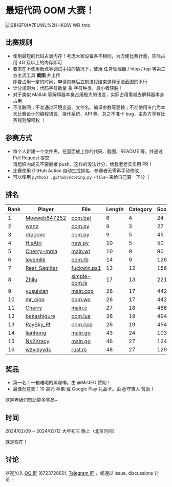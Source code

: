# 最短代码 OOM 大赛！

![61HSF0(A7FUWL%2HHKQW WB_tmb](https://github.com/InvoluteHell/OutOfMemory/assets/18511905/23ea5fb8-291a-4496-be78-c6f52508bc97)


## 比赛规则

- 使用最短的代码占满内存！考虑大家设备各不相同，为方便比赛计量，实际占用 4G 及以上的内存即可
- 要求在不使用断点等调试手段的情况下，使用 任务管理器 / htop / top 等第三方主流工具 **截图** 并上传  
  即要占用一定的时间，申请内存后立刻进程结束这种无法截图的不行
- 计分规则为：代码字符数量 乘 字符种类。最小者获胜！
- 对于类似 Matlab 等解释器本身占用极大的语言，实际占用需减去解释器本身占用
- 不准联网；不准通过环境变量、文件名、编译参数等耍赖；不准使用专门为本次比赛设计的编程语言、操作系统、API 等。总之不准卡 bug，主办方享有比赛规则解释权（
 
## 参赛方式

- 每个人新建一个文件夹，在里面放上你的代码、截图、README 等，并通过 Pull Request 提交  
  请组织内成员不要直接 push，这样的没法计分，给我老老实实用 PR！
- 比赛使用 GitHub Action 自动生成排名，参赛者无需再手动修改
- 可以使用 `python3 .github/scoring.py <file>` 来给自己算一下分（

## 排名

<!-- begin of RANKING -->
| Rank | Player | File | Length | Category | Score |
| ---- | ------ | ---- | ------ | -------- | ----- |
| 1 | [Moeweb647252](Moeweb647252) | [oom.bat](Moeweb647252/oom.bat) | 6 | 4 | 24 |
| 2 | [wanz](wanz) | [oom.py](wanz/oom.py) | 9 | 3 | 27 |
| 3 | [dragove](dragove) | [oom.py](dragove/oom.py) | 9 | 5 | 45 |
| 4 | [HisAtri](HisAtri) | [new.py](HisAtri/new.py) | 10 | 5 | 50 |
| 5 | [Cherry-mma](Cherry-mma) | [main.wl](Cherry-mma/main.wl) | 10 | 9 | 90 |
| 6 | [lovemilk](lovemilk) | [oom.rb](lovemilk/oom.rb) | 14 | 9 | 126 |
| 7 | [Rear_Sagittar](Rear_Sagittar) | [fuckwin.ps1](Rear_Sagittar/fuckwin.ps1) | 13 | 12 | 156 |
| 8 | [Zhilu](Zhilu) | [simple-oom.js](Zhilu/simple-oom.js) | 17 | 13 | 221 |
| 9 | [yusuixian](yusuixian) | [main.cpp](yusuixian/main.cpp) | 26 | 17 | 442 |
| 10 | [mr_cino](mr_cino) | [oom.wo](mr_cino/oom.wo) | 26 | 17 | 442 |
| 11 | [Cherry](Cherry) | [main.c](Cherry/main.c) | 27 | 18 | 486 |
| 12 | [bakashigure](bakashigure) | [oom.lua](bakashigure/oom.lua) | 26 | 19 | 494 |
| 13 | [RaySky_Rt](RaySky_Rt) | [oom.cpp](RaySky_Rt/oom.cpp) | 26 | 19 | 494 |
| 14 | [lianhong](lianhong) | [main.go](lianhong/main.go) | 43 | 24 | 1032 |
| 15 | [Ns2Kracy](Ns2Kracy) | [main.go](Ns2Kracy/main.go) | 46 | 27 | 1242 |
| 16 | [wzyisyyds](wzyisyyds) | [rust.rs](wzyisyyds/rust.rs) | 48 | 27 | 1296 |
<!-- end of RANKING -->

## 奖品

- 第一名：一箱难喝的黑咖啡。由 @MistEO 赞助！
- 最佳创意奖：10 美元 苹果 或 Google Play 礼品卡。由 @守夜人 赞助！

欢迎老板们赞助更多奖品~

## 时间

2024/02/09 ~ 2024/02/12 大年初三 晚上（北京时间）

就是现在！

## 讨论

欢迎加入 [QQ 群](https://jq.qq.com/?_wv=1027&k=8aBWumWU) (672372860), [Telegram 群](https://t.me/+NjDljiDRrpI4NTU1) ，或通过 issue, discussions 讨论！
